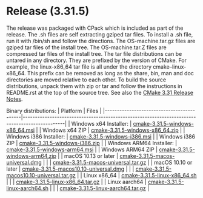 # Release (3.31.5)

The release was packaged with CPack which is included as part of the release. The .sh files are self extracting gziped tar files. To install a .sh file, run it with /bin/sh and follow the directions. The OS-machine.tar.gz files are gziped tar files of the install tree. The OS-machine.tar.Z files are compressed tar files of the install tree. The tar file distributions can be untared in any directory. They are prefixed by the version of CMake. For example, the linux-x86_64 tar file is all under the directory cmake–linux-x86_64. This prefix can be removed as long as the share, bin, man and doc directories are moved relative to each other. To build the source distributions, unpack them with zip or tar and follow the instructions in README.rst at the top of the source tree. See also the [CMake 3.31 Release Notes](https://cmake.org/cmake/help/v3.31/release/3.31.html).

Binary distributions:
| Platform                                  | Files                                                                                         |
|-------------------------------------------|-----------------------------------------------------------------------------------------------|
| Windows x64 Installer:                    | [cmake-3.31.5-windows-x86_64.msi](https://github.com/Kitware/CMake/releases/download/v3.31.5/cmake-3.31.5-windows-x86_64.msi) |
| Windows x64 ZIP                           | [cmake-3.31.5-windows-x86_64.zip](https://github.com/Kitware/CMake/releases/download/v3.31.5/cmake-3.31.5-windows-x86_64.zip) |
| Windows i386 Installer:                   | [cmake-3.31.5-windows-i386.msi](https://github.com/Kitware/CMake/releases/download/v3.31.5/cmake-3.31.5-windows-i386.msi) |
| Windows i386 ZIP                          | [cmake-3.31.5-windows-i386.zip](https://github.com/Kitware/CMake/releases/download/v3.31.5/cmake-3.31.5-windows-i386.zip) |
| Windows ARM64 Installer:                  | [cmake-3.31.5-windows-arm64.msi](https://github.com/Kitware/CMake/releases/download/v3.31.5/cmake-3.31.5-windows-arm64.msi) |
| Windows ARM64 ZIP                         | [cmake-3.31.5-windows-arm64.zip](https://github.com/Kitware/CMake/releases/download/v3.31.5/cmake-3.31.5-windows-arm64.zip) |
| macOS 10.13 or later                      | [cmake-3.31.5-macos-universal.dmg](https://github.com/Kitware/CMake/releases/download/v3.31.5/cmake-3.31.5-macos-universal.dmg) |
|                                           | [cmake-3.31.5-macos-universal.tar.gz](https://github.com/Kitware/CMake/releases/download/v3.31.5/cmake-3.31.5-macos-universal.tar.gz) |
| macOS 10.10 or later                      | [cmake-3.31.5-macos10.10-universal.dmg](https://github.com/Kitware/CMake/releases/download/v3.31.5/cmake-3.31.5-macos10.10-universal.dmg) |
|                                           | [cmake-3.31.5-macos10.10-universal.tar.gz](https://github.com/Kitware/CMake/releases/download/v3.31.5/cmake-3.31.5-macos10.10-universal.tar.gz) |
| Linux x86_64                              | [cmake-3.31.5-linux-x86_64.sh](https://github.com/Kitware/CMake/releases/download/v3.31.5/cmake-3.31.5-linux-x86_64.sh) |
|                                           | [cmake-3.31.5-linux-x86_64.tar.gz](https://github.com/Kitware/CMake/releases/download/v3.31.5/cmake-3.31.5-linux-x86_64.tar.gz) |
| Linux aarch64                             | [cmake-3.31.5-linux-aarch64.sh](https://github.com/Kitware/CMake/releases/download/v3.31.5/cmake-3.31.5-linux-aarch64.sh) |
|                                           | [cmake-3.31.5-linux-aarch64.tar.gz](https://github.com/Kitware/CMake/releases/download/v3.31.5/cmake-3.31.5-linux-aarch64.tar.gz) |

